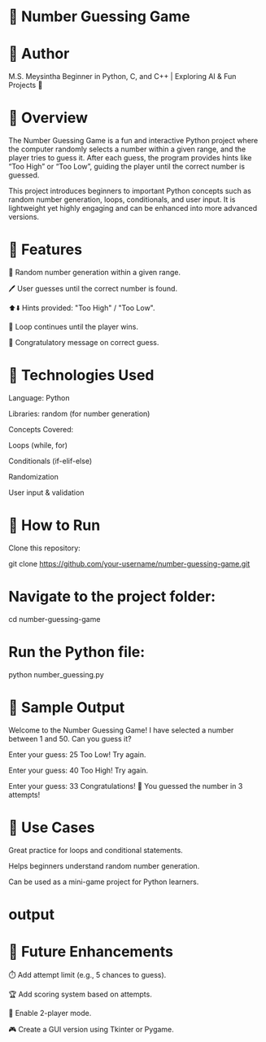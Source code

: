 # 🎲 Number Guessing Game

# 👤 Author

M.S. Meysintha
Beginner in Python, C, and C++ | Exploring AI & Fun Projects 🚀

# 🔹 Overview

The Number Guessing Game is a fun and interactive Python project where the computer randomly selects a number within a given range, and the player tries to guess it. After each guess, the program provides hints like “Too High” or “Too Low”, guiding the player until the correct number is guessed.

This project introduces beginners to important Python concepts such as random number generation, loops, conditionals, and user input. It is lightweight yet highly engaging and can be enhanced into more advanced versions.

# 🔹 Features

🎯 Random number generation within a given range.

🖊️ User guesses until the correct number is found.

⬆️⬇️ Hints provided: "Too High" / "Too Low".

🔁 Loop continues until the player wins.

🎉 Congratulatory message on correct guess.

# 🔹 Technologies Used

Language: Python

Libraries: random (for number generation)

Concepts Covered:

Loops (while, for)

Conditionals (if-elif-else)

Randomization

User input & validation

# 🔹 How to Run

Clone this repository:

git clone https://github.com/your-username/number-guessing-game.git


# Navigate to the project folder:

cd number-guessing-game


# Run the Python file:

python number_guessing.py

# 🔹 Sample Output
Welcome to the Number Guessing Game!
I have selected a number between 1 and 50.
Can you guess it?

Enter your guess: 25
Too Low! Try again.

Enter your guess: 40
Too High! Try again.

Enter your guess: 33
Congratulations! 🎉 You guessed the number in 3 attempts!

# 🔹 Use Cases

Great practice for loops and conditional statements.

Helps beginners understand random number generation.

Can be used as a mini-game project for Python learners.

# output



# 🔹 Future Enhancements

⏱️ Add attempt limit (e.g., 5 chances to guess).

🏆 Add scoring system based on attempts.

👥 Enable 2-player mode.

🎮 Create a GUI version using Tkinter or Pygame.

